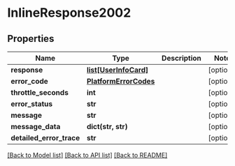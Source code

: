 # InlineResponse2002

## Properties
Name | Type | Description | Notes
------------ | ------------- | ------------- | -------------
**response** | [**list[UserInfoCard]**](UserInfoCard.md) |  | [optional] 
**error_code** | [**PlatformErrorCodes**](PlatformErrorCodes.md) |  | [optional] 
**throttle_seconds** | **int** |  | [optional] 
**error_status** | **str** |  | [optional] 
**message** | **str** |  | [optional] 
**message_data** | **dict(str, str)** |  | [optional] 
**detailed_error_trace** | **str** |  | [optional] 

[[Back to Model list]](../README.md#documentation-for-models) [[Back to API list]](../README.md#documentation-for-api-endpoints) [[Back to README]](../README.md)



